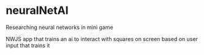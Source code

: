# neuralNetAI
Researching neural networks in mini game

NWJS app that trains an ai to interact with squares on screen based on user input that trains it
